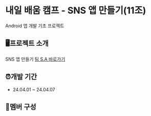 # 내일 배움 캠프 - SNS 앱 만들기(11조)
Android 앱 개발 기초 프로젝트


## 🖥️프로젝트 소개
SNS 앱 만들기
[팀 S.A 바로가기](https://teamsparta.notion.site/11-41a2bb816a534fbd81e84728a14344c0)

## ⏰개발 기간
* 24.04.01 ~ 24.04.07

## 👥멤버 구성
